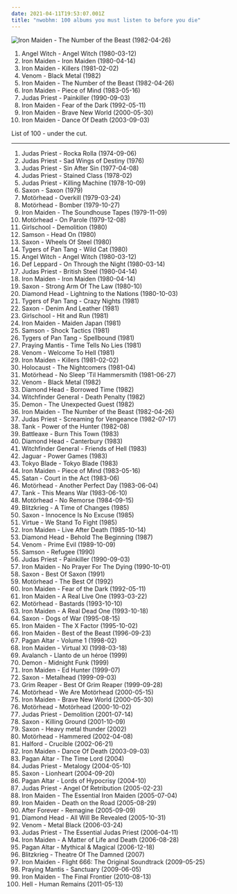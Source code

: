 ```yaml
---
date: 2021-04-11T19:53:07.001Z
title: "nwobhm: 100 albums you must listen to before you die"
---
```

![Iron Maiden - The Number of the Beast (1982-04-26)](https://img.discogs.com/Eqkgg2bf05VzfO8QewZ0xJGwY9M=/fit-in/400x398/filters:strip_icc():format(jpeg):mode_rgb():quality(90)/discogs-images/R-2765855-1300047081.jpeg.jpg "Iron Maiden - The Number of the Beast (1982-04-26)")
<ol class="albums">
<li data-cover="https://img.discogs.com/EpdrYBYUoWn3E-3yuXGitQX4BAU=/fit-in/600x594/filters:strip_icc():format(jpeg):mode_rgb():quality(90)/discogs-images/R-8489499-1516382649-7494.jpeg.jpg" data-tags="heavy metal, nwobhm" role="button">Angel Witch - Angel Witch (1980-03-12)</li>
<li data-cover="http://coverartarchive.org/release/25da813d-4dbd-32c0-aef0-307e790f0709/14971904162-500.jpg" data-tags="heavy metal" role="button">Iron Maiden - Iron Maiden (1980-04-14)</li>
<li data-cover="http://coverartarchive.org/release/91ddcf18-98af-4f73-890c-bfc44c1d91e2/10857350960-500.jpg" data-tags="heavy metal" role="button">Iron Maiden - Killers (1981-02-02)</li>
<li data-cover="http://coverartarchive.org/release/ce84f01d-696e-42ad-bdcd-d38ddbb61b25/24451282989-500.jpg" data-tags="black metal, speed metal" role="button">Venom - Black Metal (1982)</li>
<li data-cover="https://img.discogs.com/Eqkgg2bf05VzfO8QewZ0xJGwY9M=/fit-in/400x398/filters:strip_icc():format(jpeg):mode_rgb():quality(90)/discogs-images/R-2765855-1300047081.jpeg.jpg" data-tags="heavy metal" role="button">Iron Maiden - The Number of the Beast (1982-04-26)</li>
<li data-cover="http://coverartarchive.org/release/03f52642-f3b7-4cd8-abdd-10d445bc45cd/28091718961-500.jpg" data-tags="heavy metal" role="button">Iron Maiden - Piece of Mind (1983-05-16)</li>
<li data-cover="http://coverartarchive.org/release/7e9b0af2-5fba-4cfa-8258-23be6afe768d/18944199815-500.jpg" data-tags="heavy metal" role="button">Judas Priest - Painkiller (1990-09-03)</li>
<li data-cover="http://coverartarchive.org/release/b0b6f83c-8d1a-3e5f-aa26-e6c56324e393/10969475744-500.jpg" data-tags="heavy metal" role="button">Iron Maiden - Fear of the Dark (1992-05-11)</li>
<li data-cover="http://coverartarchive.org/release/f64e95fb-5e84-42c7-90e6-6cad939d8eec/3309838336-500.jpg" data-tags="heavy metal" role="button">Iron Maiden - Brave New World (2000-05-30)</li>
<li data-cover="http://coverartarchive.org/release/3c1e204d-5753-4a12-9a27-f6cd70f296a1/15064785894-500.jpg" data-tags="heavy metal" role="button">Iron Maiden - Dance Of Death (2003-09-03)</li>
</ol>
List of 100 - under the cut.
<!-- more -->

_________________

<ol class="albums">
<li data-cover="https://img.discogs.com/t-R_o8q9EP-Xf87sGf7VwhhXUws=/fit-in/600x528/filters:strip_icc():format(jpeg):mode_rgb():quality(90)/discogs-images/R-14401930-1573793996-9800.jpeg.jpg" data-tags="hard rock, heavy metal" role="button">
Judas Priest - Rocka Rolla (1974-09-06)
</li>
<li data-cover="http://coverartarchive.org/release/1ccb2f7c-7a5c-45dc-a326-ccc4566fe4af/20186498058-500.jpg" data-tags="heavy metal" role="button">
Judas Priest - Sad Wings of Destiny (1976)
</li>
<li data-cover="http://coverartarchive.org/release/70d945e7-701e-472c-9fd9-1d8cf15d541d/20928008082-500.jpg" data-tags="heavy metal" role="button">
Judas Priest - Sin After Sin (1977-04-08)
</li>
<li data-cover="http://coverartarchive.org/release/793417fc-2cc7-4097-9357-13ee79cc2aad/21457555311-500.jpg" data-tags="heavy metal" role="button">
Judas Priest - Stained Class (1978-02)
</li>
<li data-cover="https://img.discogs.com/-8m7hb4KDHZTJFkzaW1feTNCa0Y=/fit-in/600x589/filters:strip_icc():format(jpeg):mode_rgb():quality(90)/discogs-images/R-6328604-1416592913-6842.jpeg.jpg" data-tags="heavy metal" role="button">
Judas Priest - Killing Machine (1978-10-09)
</li>
<li data-cover="http://coverartarchive.org/release/78470816-ff69-4921-a6c8-4747e08d8841/14032114913-500.jpg" data-tags="heavy metal" role="button">
Saxon - Saxon (1979)
</li>
<li data-cover="http://coverartarchive.org/release/a7b33578-a44a-47e8-bcb8-e1ba8eb848fc/9157237778-500.jpg" data-tags="heavy metal" role="button">
Motörhead - Overkill (1979-03-24)
</li>
<li data-cover="http://coverartarchive.org/release/830f13f4-f5e6-4d7b-b7a9-b3debda38cfb/27058390844-500.jpg" data-tags="heavy metal" role="button">
Motörhead - Bomber (1979-10-27)
</li>
<li data-cover="https://img.discogs.com/Eqkgg2bf05VzfO8QewZ0xJGwY9M=/fit-in/400x398/filters:strip_icc():format(jpeg):mode_rgb():quality(90)/discogs-images/R-2765855-1300047081.jpeg.jpg" data-tags="heavy metal, nwobhm" role="button">
Iron Maiden - The Soundhouse Tapes (1979-11-09)
</li>
<li data-cover="http://coverartarchive.org/release/b87958f4-f095-414f-a379-966af3b27fe1/15340907007-500.jpg" data-tags="hard rock, rock n roll, heavy metal" role="button">
Motörhead - On Parole (1979-12-08)
</li>
<li data-cover="http://coverartarchive.org/release/ae14e931-de21-4fc7-b54f-a5cef99d6879/15499840344-500.jpg" data-tags="heavy metal" role="button">
Girlschool - Demolition (1980)
</li>
<li data-cover="https://img.discogs.com/fIcPW0Cg38xIgi0sxHZ-tcNyJ_Q=/fit-in/500x499/filters:strip_icc():format(jpeg):mode_rgb():quality(90)/discogs-images/R-2715961-1320687683.jpeg.jpg" data-tags="nwobhm" role="button">
Samson - Head On (1980)
</li>
<li data-cover="https://img.discogs.com/2MysyNan0n2xUH3_KwOLfTqVZdU=/fit-in/600x580/filters:strip_icc():format(jpeg):mode_rgb():quality(90)/discogs-images/R-8382253-1463599309-2274.jpeg.jpg" data-tags="heavy metal" role="button">
Saxon - Wheels Of Steel (1980)
</li>
<li data-cover="http://coverartarchive.org/release/b2db8cbe-f54d-4d75-aa95-4ae779a63a62/15021948453-500.jpg" data-tags="heavy metal, nwobhm" role="button">
Tygers of Pan Tang - Wild Cat (1980)
</li>
<li data-cover="https://img.discogs.com/EpdrYBYUoWn3E-3yuXGitQX4BAU=/fit-in/600x594/filters:strip_icc():format(jpeg):mode_rgb():quality(90)/discogs-images/R-8489499-1516382649-7494.jpeg.jpg" data-tags="heavy metal, nwobhm" role="button">
Angel Witch - Angel Witch (1980-03-12)
</li>
<li data-cover="http://coverartarchive.org/release/55be2c0c-6d58-4922-a3c1-585330ecbfa1/12611262427-500.jpg" data-tags="hard rock, heavy metal" role="button">
Def Leppard - On Through the Night (1980-03-14)
</li>
<li data-cover="http://coverartarchive.org/release/852839c9-50ae-4d7b-87a7-28f5f982fd98/10045815691-500.jpg" data-tags="heavy metal" role="button">
Judas Priest - British Steel (1980-04-14)
</li>
<li data-cover="http://coverartarchive.org/release/25da813d-4dbd-32c0-aef0-307e790f0709/14971904162-500.jpg" data-tags="heavy metal" role="button">
Iron Maiden - Iron Maiden (1980-04-14)
</li>
<li data-cover="https://img.discogs.com/fckswMbAUAJoOnkNHwU3bz1LCHQ=/fit-in/320x319/filters:strip_icc():format(jpeg):mode_rgb():quality(90)/discogs-images/R-1548942-1227624366.jpeg.jpg" data-tags="heavy metal" role="button">
Saxon - Strong Arm Of The Law (1980-10)
</li>
<li data-cover="http://coverartarchive.org/release/44b32648-a2c3-4f70-acab-d3bcda56e0c9/15663881123-500.jpg" data-tags="heavy metal" role="button">
Diamond Head - Lightning to the Nations (1980-10-03)
</li>
<li data-cover="https://img.discogs.com/cIWhjHUOQI2pf6cyJaVOd4aEs08=/fit-in/480x460/filters:strip_icc():format(jpeg):mode_rgb():quality(90)/discogs-images/R-4317249-1375258316-6479.jpeg.jpg" data-tags="heavy metal, nwobhm" role="button">
Tygers of Pan Tang - Crazy Nights (1981)
</li>
<li data-cover="http://coverartarchive.org/release/77544bd2-f263-473c-b302-1ed36ec2c138/11590284536-500.jpg" data-tags="heavy metal" role="button">
Saxon - Denim And Leather (1981)
</li>
<li data-cover="https://img.discogs.com/toeDEPs2bMvgWN0N0AU1Afk_V-I=/fit-in/600x450/filters:strip_icc():format(jpeg):mode_rgb():quality(90)/discogs-images/R-5268103-1521665807-4054.jpeg.jpg" data-tags="heavy metal, nwobhm, hard rock" role="button">
Girlschool - Hit and Run (1981)
</li>
<li data-cover="https://img.discogs.com/Eqkgg2bf05VzfO8QewZ0xJGwY9M=/fit-in/400x398/filters:strip_icc():format(jpeg):mode_rgb():quality(90)/discogs-images/R-2765855-1300047081.jpeg.jpg" data-tags="heavy metal, live" role="button">
Iron Maiden - Maiden Japan (1981)
</li>
<li data-cover="http://coverartarchive.org/release/e21413d7-a38e-4614-a1ed-0dc7306d06dc/12432668802-500.jpg" data-tags="heavy metal, nwobhm" role="button">
Samson - Shock Tactics (1981)
</li>
<li data-cover="http://coverartarchive.org/release/d422bb5f-9869-3cf6-93f3-f9c0176caf47/25177133890-500.jpg" data-tags="heavy metal" role="button">
Tygers of Pan Tang - Spellbound (1981)
</li>
<li data-cover="http://coverartarchive.org/release/9391ec2c-8a7d-45cf-b61d-fc5a1c22a456/15156577083-500.jpg" data-tags="nwobhm, heavy metal" role="button">
Praying Mantis - Time Tells No Lies (1981)
</li>
<li data-cover="https://img.discogs.com/ExoDgcltmEJ1RKQvzCGW1nPBgmU=/fit-in/600x594/filters:strip_icc():format(jpeg):mode_rgb():quality(90)/discogs-images/R-2215401-1394312962-6379.jpeg.jpg" data-tags="black metal, heavy metal, thrash metal" role="button">
Venom - Welcome To Hell (1981)
</li>
<li data-cover="http://coverartarchive.org/release/91ddcf18-98af-4f73-890c-bfc44c1d91e2/10857350960-500.jpg" data-tags="heavy metal" role="button">
Iron Maiden - Killers (1981-02-02)
</li>
<li data-cover="https://img.discogs.com/VB7E5VJWIMgkEAi8ob2TFbX6lgM=/fit-in/600x600/filters:strip_icc():format(jpeg):mode_rgb():quality(90)/discogs-images/R-12449583-1535935033-2730.jpeg.jpg" data-tags="heavy metal, nwobhm" role="button">
Holocaust - The Nightcomers (1981-04)
</li>
<li data-cover="http://coverartarchive.org/release/33f2c375-cf2d-491b-ac74-3ae83abbfaab/27092094951-500.jpg" data-tags="heavy metal, hard rock" role="button">
Motörhead - No Sleep 'Til Hammersmith (1981-06-27)
</li>
<li data-cover="http://coverartarchive.org/release/ce84f01d-696e-42ad-bdcd-d38ddbb61b25/24451282989-500.jpg" data-tags="black metal, speed metal" role="button">
Venom - Black Metal (1982)
</li>
<li data-cover="http://coverartarchive.org/release/6d539890-c5ac-4982-a33c-fca1eee55bb6/25168586469-500.jpg" data-tags="heavy metal" role="button">
Diamond Head - Borrowed Time (1982)
</li>
<li data-cover="https://img.discogs.com/y1d0ZG1tAT9gOeNXxd9aBvZqjMo=/fit-in/600x638/filters:strip_icc():format(jpeg):mode_rgb():quality(90)/discogs-images/R-1083860-1515768255-3246.jpeg.jpg" data-tags="doom metal, nwobhm" role="button">
Witchfinder General - Death Penalty (1982)
</li>
<li data-cover="https://via.placeholder.com/450" data-tags="nwobhm" role="button">
Demon - The Unexpected Guest (1982)
</li>
<li data-cover="https://img.discogs.com/Eqkgg2bf05VzfO8QewZ0xJGwY9M=/fit-in/400x398/filters:strip_icc():format(jpeg):mode_rgb():quality(90)/discogs-images/R-2765855-1300047081.jpeg.jpg" data-tags="heavy metal" role="button">
Iron Maiden - The Number of the Beast (1982-04-26)
</li>
<li data-cover="http://coverartarchive.org/release/9db90c69-283e-319a-9d40-c0247a36afe3/5848338168-500.jpg" data-tags="heavy metal" role="button">
Judas Priest - Screaming for Vengeance (1982-07-17)
</li>
<li data-cover="https://img.discogs.com/Q1aur_UsZXWlbzuOctZbhdLQeP8=/fit-in/600x598/filters:strip_icc():format(jpeg):mode_rgb():quality(90)/discogs-images/R-1424444-1617030705-8681.jpeg.jpg" data-tags="nwobhm, heavy metal" role="button">
Tank - Power of the Hunter (1982-08)
</li>
<li data-cover="https://img.discogs.com/ggNs22wvZl9f0-bM0otse-2rByM=/fit-in/600x576/filters:strip_icc():format(jpeg):mode_rgb():quality(90)/discogs-images/R-2598656-1536996901-9763.jpeg.jpg" data-tags="nwobhm" role="button">
Battleaxe - Burn This Town (1983)
</li>
<li data-cover="https://img.discogs.com/JahkqutHVc84RINBNVslLzSEuPE=/fit-in/498x472/filters:strip_icc():format(jpeg):mode_rgb():quality(90)/discogs-images/R-1315787-1209041147.jpeg.jpg" data-tags="heavy metal, nwobhm" role="button">
Diamond Head - Canterbury (1983)
</li>
<li data-cover="http://coverartarchive.org/release/2f308b5b-e896-3d7d-a6e0-c2a0673449af/5059341383-500.jpg" data-tags="heavy metal, doom metal, nwobhm" role="button">
Witchfinder General - Friends of Hell (1983)
</li>
<li data-cover="https://img.discogs.com/SlIh-7VObDaCWtimc4y5nDDJ3P4=/fit-in/600x600/filters:strip_icc():format(jpeg):mode_rgb():quality(90)/discogs-images/R-1677798-1472831782-8796.jpeg.jpg" data-tags="nwobhm" role="button">
Jaguar - Power Games (1983)
</li>
<li data-cover="http://coverartarchive.org/release/1c3b068e-71b4-489a-af59-27353451cac6/25880509021-500.jpg" data-tags="heavy metal, nwobhm, new wave of british heavy metal" role="button">
Tokyo Blade - Tokyo Blade (1983)
</li>
<li data-cover="http://coverartarchive.org/release/03f52642-f3b7-4cd8-abdd-10d445bc45cd/28091718961-500.jpg" data-tags="heavy metal" role="button">
Iron Maiden - Piece of Mind (1983-05-16)
</li>
<li data-cover="https://img.discogs.com/Hj5UCDvybn6ijk5vUAmZzy-Lsjg=/fit-in/400x398/filters:strip_icc():format(jpeg):mode_rgb():quality(90)/discogs-images/R-1999879-1319024034.jpeg.jpg" data-tags="heavy metal, nwobhm" role="button">
Satan - Court in the Act (1983-06)
</li>
<li data-cover="https://img.discogs.com/Avm1x5sUs88zj8mRg-mpIh8RXEg=/fit-in/600x600/filters:strip_icc():format(jpeg):mode_rgb():quality(90)/discogs-images/R-1522576-1601943632-3332.jpeg.jpg" data-tags="heavy metal" role="button">
Motörhead - Another Perfect Day (1983-06-04)
</li>
<li data-cover="https://img.discogs.com/gWi-EOrwEhTvNxUjKRxjZlAgMPY=/fit-in/600x792/filters:strip_icc():format(jpeg):mode_rgb():quality(90)/discogs-images/R-15726124-1596651510-5948.jpeg.jpg" data-tags="nwobhm, heavy metal" role="button">
Tank - This Means War (1983-06-10)
</li>
<li data-cover="http://coverartarchive.org/release/ac4f4ff5-e94d-48b2-a99d-33ee251c2c34/9516015595-500.jpg" data-tags="heavy metal" role="button">
Motörhead - No Remorse (1984-09-15)
</li>
<li data-cover="https://img.discogs.com/QI7-Eo3UVufWLGdIM3tLBfaOvmE=/fit-in/600x600/filters:strip_icc():format(jpeg):mode_rgb():quality(90)/discogs-images/R-996406-1534803758-7147.jpeg.jpg" data-tags="heavy metal, nwobhm" role="button">
Blitzkrieg - A Time of Changes (1985)
</li>
<li data-cover="http://coverartarchive.org/release/effc3251-6e48-4fa7-8083-5c8275e6b063/14032149311-500.jpg" data-tags="heavy metal" role="button">
Saxon - Innocence Is No Excuse (1985)
</li>
<li data-cover="http://coverartarchive.org/release/c57083d2-2072-465b-b020-1d0c75dc859a/4957524173-500.jpg" data-tags="heavy metal, nwobhm" role="button">
Virtue - We Stand To Fight (1985)
</li>
<li data-cover="http://coverartarchive.org/release/12aea57d-ab05-3bc2-8e05-e57230e1e2c9/13275371966-500.jpg" data-tags="heavy metal" role="button">
Iron Maiden - Live After Death (1985-10-14)
</li>
<li data-cover="http://coverartarchive.org/release/cec02646-2fbe-452c-abc7-53d1cf9d5f0d/9500420141-500.jpg" data-tags="megadeth" role="button">
Diamond Head - Behold The Beginning (1987)
</li>
<li data-cover="https://img.discogs.com/D5vcjh0ggmZetkZtS-UT_9NU8NQ=/fit-in/388x600/filters:strip_icc():format(jpeg):mode_rgb():quality(90)/discogs-images/R-3440001-1330453101.jpeg.jpg" data-tags="speed metal, thrash metal, black metal, heavy metal" role="button">
Venom - Prime Evil (1989-10-09)
</li>
<li data-cover="https://img.discogs.com/W4SXdHkyI_ooalHD4W0TF_wgcMg=/fit-in/600x594/filters:strip_icc():format(jpeg):mode_rgb():quality(90)/discogs-images/R-2871457-1583982921-1867.jpeg.jpg" data-tags="heavy metal" role="button">
Samson - Refugee (1990)
</li>
<li data-cover="http://coverartarchive.org/release/7e9b0af2-5fba-4cfa-8258-23be6afe768d/18944199815-500.jpg" data-tags="heavy metal" role="button">
Judas Priest - Painkiller (1990-09-03)
</li>
<li data-cover="http://coverartarchive.org/release/77ac07fc-c17a-4ab6-bddc-88d352b681d3/7847685484-500.jpg" data-tags="heavy metal" role="button">
Iron Maiden - No Prayer For The Dying (1990-10-01)
</li>
<li data-cover="http://coverartarchive.org/release/8737f15d-5b6c-4896-829a-68462347f67a/12068773876-500.jpg" data-tags="heavy metal, metal, hard rock" role="button">
Saxon - Best Of Saxon (1991)
</li>
<li data-cover="http://coverartarchive.org/release/e4e8452d-aec9-471a-951d-f2734a94a362/27100780266-500.jpg" data-tags="heavy metal" role="button">
Motörhead - The Best Of (1992)
</li>
<li data-cover="http://coverartarchive.org/release/b0b6f83c-8d1a-3e5f-aa26-e6c56324e393/10969475744-500.jpg" data-tags="heavy metal" role="button">
Iron Maiden - Fear of the Dark (1992-05-11)
</li>
<li data-cover="http://coverartarchive.org/release/96a46749-75aa-4e3d-8e88-b21e50ccaf9e/7123340553-500.jpg" data-tags="heavy metal" role="button">
Iron Maiden - A Real Live One (1993-03-22)
</li>
<li data-cover="http://coverartarchive.org/release/e527e46c-f68b-4d36-8f61-15dd6a94cdc5/15341538872-500.jpg" data-tags="heavy metal, hard rock" role="button">
Motörhead - Bastards (1993-10-10)
</li>
<li data-cover="http://coverartarchive.org/release/9d38b44d-255f-4aec-a54a-105e4627a4dd/4184153545-500.jpg" data-tags="heavy metal" role="button">
Iron Maiden - A Real Dead One (1993-10-18)
</li>
<li data-cover="https://img.discogs.com/BREox8eOUEfsGDWCUf83zgZgXIc=/fit-in/600x518/filters:strip_icc():format(jpeg):mode_rgb():quality(90)/discogs-images/R-7584555-1444563320-9593.jpeg.jpg" data-tags="heavy metal" role="button">
Saxon - Dogs of War (1995-08-15)
</li>
<li data-cover="http://coverartarchive.org/release/51bbbc28-4da7-4dd4-9d0c-58d3f179e070/5159700071-500.jpg" data-tags="heavy metal" role="button">
Iron Maiden - The X Factor (1995-10-02)
</li>
<li data-cover="http://coverartarchive.org/release/0235b824-f285-4f24-819d-e1ebdb686847/10879471570-500.jpg" data-tags="heavy metal" role="button">
Iron Maiden - Best of the Beast (1996-09-23)
</li>
<li data-cover="https://img.discogs.com/TH5Sp0OEqWvRHVJCfwPmto_xQ7k=/fit-in/300x300/filters:strip_icc():format(jpeg):mode_rgb():quality(90)/discogs-images/R-1318528-1209241283.jpeg.jpg" data-tags="doom metal" role="button">
Pagan Altar - Volume 1 (1998-02)
</li>
<li data-cover="https://img.discogs.com/Eqkgg2bf05VzfO8QewZ0xJGwY9M=/fit-in/400x398/filters:strip_icc():format(jpeg):mode_rgb():quality(90)/discogs-images/R-2765855-1300047081.jpeg.jpg" data-tags="heavy metal" role="button">
Iron Maiden - Virtual XI (1998-03-18)
</li>
<li data-cover="http://coverartarchive.org/release/d4e18f8d-d6b9-4053-8b0e-eb78b38cbd0e/19510559380-500.jpg" data-tags="heavy metal, spanish metal" role="button">
Avalanch - Llanto de un héroe (1999)
</li>
<li data-cover="http://coverartarchive.org/release/0ac7deec-5c97-4995-a763-26a20b860394/27867007413-500.jpg" data-tags="ms-echo-a-favourite-album" role="button">
Demon - Midnight Funk (1999)
</li>
<li data-cover="http://coverartarchive.org/release/ec286378-1430-41ae-b851-5e1bb50d57e7/7123321703-500.jpg" data-tags="heavy metal, metal" role="button">
Iron Maiden - Ed Hunter (1999-07)
</li>
<li data-cover="https://img.discogs.com/UT6B-2EJdmN3L7avqHR9n6oFvu0=/fit-in/600x594/filters:strip_icc():format(jpeg):mode_rgb():quality(90)/discogs-images/R-2553322-1565818087-5392.jpeg.jpg" data-tags="heavy metal" role="button">
Saxon - Metalhead (1999-09-03)
</li>
<li data-cover="http://coverartarchive.org/release/f909d69f-52d4-45e5-9b97-65fdb9f274e6/7500158219-500.jpg" data-tags="heavy metal" role="button">
Grim Reaper - Best Of Grim Reaper (1999-09-28)
</li>
<li data-cover="http://coverartarchive.org/release/a44bedb5-d782-47ff-bfa1-7b43ec795396/27109764066-500.jpg" data-tags="heavy metal, hard rock" role="button">
Motörhead - We Are Motörhead (2000-05-15)
</li>
<li data-cover="http://coverartarchive.org/release/f64e95fb-5e84-42c7-90e6-6cad939d8eec/3309838336-500.jpg" data-tags="heavy metal" role="button">
Iron Maiden - Brave New World (2000-05-30)
</li>
<li data-cover="http://coverartarchive.org/release/de21d173-ee38-4161-8717-8cd64fb12382/12501120405-500.jpg" data-tags="heavy metal, hard rock" role="button">
Motörhead - Motörhead (2000-10-02)
</li>
<li data-cover="http://coverartarchive.org/release/c0185954-22e4-388b-8c37-b4b317afb817/7356698564-500.jpg" data-tags="heavy metal" role="button">
Judas Priest - Demolition (2001-07-14)
</li>
<li data-cover="https://img.discogs.com/1Exs0IOMTCreLAXgUzN04Tn7nnQ=/fit-in/220x220/filters:strip_icc():format(jpeg):mode_rgb():quality(90)/discogs-images/R-11594024-1553542086-3355.jpeg.jpg" data-tags="heavy metal" role="button">
Saxon - Killing Ground (2001-10-09)
</li>
<li data-cover="http://coverartarchive.org/release/fc99ab8c-ee7f-4954-857a-d26e27c5cd6c/20690913352-500.jpg" data-tags="heavy metal" role="button">
Saxon - Heavy metal thunder (2002)
</li>
<li data-cover="http://coverartarchive.org/release/68e89d3f-0c7e-4c1d-bda5-047f17514db3/16485919769-500.jpg" data-tags="heavy metal" role="button">
Motörhead - Hammered (2002-04-08)
</li>
<li data-cover="http://coverartarchive.org/release/b129f9f7-67db-4f2e-9708-0bc140b15fd3/1033505300-500.jpg" data-tags="heavy metal" role="button">
Halford - Crucible (2002-06-21)
</li>
<li data-cover="http://coverartarchive.org/release/3c1e204d-5753-4a12-9a27-f6cd70f296a1/15064785894-500.jpg" data-tags="heavy metal" role="button">
Iron Maiden - Dance Of Death (2003-09-03)
</li>
<li data-cover="https://img.discogs.com/h8CNpUKcCDEAzZRWU90gvFL8RF0=/fit-in/600x600/filters:strip_icc():format(jpeg):mode_rgb():quality(90)/discogs-images/R-3973801-1351044078-8291.jpeg.jpg" data-tags="heavy metal, nwobhm" role="button">
Pagan Altar - The Time Lord (2004)
</li>
<li data-cover="http://coverartarchive.org/release/c0a89c21-9b6f-4561-a45a-296c5272c507/21079916286-500.jpg" data-tags="heavy metal, hard rock" role="button">
Judas Priest - Metalogy (2004-05-10)
</li>
<li data-cover="https://img.discogs.com/5Rod-BoBSf1Z8FgzQ21OFIeQLc4=/fit-in/600x576/filters:strip_icc():format(jpeg):mode_rgb():quality(90)/discogs-images/R-2689843-1394864430-1229.jpeg.jpg" data-tags="heavy metal" role="button">
Saxon - Lionheart (2004-09-20)
</li>
<li data-cover="http://coverartarchive.org/release/e15cad0c-aa9f-4153-8c9b-4b932236af69/22760401706-500.jpg" data-tags="doom metal" role="button">
Pagan Altar - Lords of Hypocrisy (2004-10)
</li>
<li data-cover="http://coverartarchive.org/release/90eba311-3eee-4b46-8900-ad2e8fb7d8ba/14972006997-500.jpg" data-tags="heavy metal" role="button">
Judas Priest - Angel Of Retribution (2005-02-23)
</li>
<li data-cover="http://coverartarchive.org/release/856fceb4-7343-4ce1-80eb-c4a79d89a36b/7123302200-500.jpg" data-tags="heavy metal" role="button">
Iron Maiden - The Essential Iron Maiden (2005-07-04)
</li>
<li data-cover="https://img.discogs.com/Eqkgg2bf05VzfO8QewZ0xJGwY9M=/fit-in/400x398/filters:strip_icc():format(jpeg):mode_rgb():quality(90)/discogs-images/R-2765855-1300047081.jpeg.jpg" data-tags="heavy metal" role="button">
Iron Maiden - Death on the Road (2005-08-29)
</li>
<li data-cover="http://coverartarchive.org/release/463cd1ce-10d0-47d2-8fec-50cada1950fd/22013543456-500.jpg" data-tags="symphonic metal, gothic metal, female fronted metal" role="button">
After Forever - Remagine (2005-09-09)
</li>
<li data-cover="http://coverartarchive.org/release/d7121708-0878-4616-87ce-3a35accaaf49/18890470014-500.jpg" data-tags="heavy metal, nwobhm" role="button">
Diamond Head - All Will Be Revealed (2005-10-31)
</li>
<li data-cover="http://coverartarchive.org/release/465297e6-1612-4cc7-9566-e39d876db3f9/27779709805-500.jpg" data-tags="black metal, thrash metal" role="button">
Venom - Metal Black (2006-03-24)
</li>
<li data-cover="http://coverartarchive.org/release/e6cad4c1-2f11-4a75-8c6e-d60f0ea9098e/5408830988-500.jpg" data-tags="heavy metal" role="button">
Judas Priest - The Essential Judas Priest (2006-04-11)
</li>
<li data-cover="https://img.discogs.com/Eqkgg2bf05VzfO8QewZ0xJGwY9M=/fit-in/400x398/filters:strip_icc():format(jpeg):mode_rgb():quality(90)/discogs-images/R-2765855-1300047081.jpeg.jpg" data-tags="heavy metal" role="button">
Iron Maiden - A Matter of Life and Death (2006-08-28)
</li>
<li data-cover="https://img.discogs.com/UfghKRDFdgSE-v6hi910ISbVuhU=/fit-in/472x472/filters:strip_icc():format(jpeg):mode_rgb():quality(90)/discogs-images/R-1469825-1224633872.jpeg.jpg" data-tags="heavy metal, doom metal, traditional doom metal" role="button">
Pagan Altar - Mythical & Magical (2006-12-18)
</li>
<li data-cover="https://img.discogs.com/3oqygVRoQVdSMnGT1copOzU1KLs=/fit-in/600x450/filters:strip_icc():format(jpeg):mode_rgb():quality(90)/discogs-images/R-14268307-1571093344-5164.jpeg.jpg" data-tags="heavy metal, nwobhm" role="button">
Blitzkrieg - Theatre Of The Damned (2007)
</li>
<li data-cover="http://coverartarchive.org/release/e138b837-d9cf-4000-9a45-c7257d7d4ec7/4188294440-500.jpg" data-tags="heavy metal" role="button">
Iron Maiden - Flight 666: The Original Soundtrack (2009-05-25)
</li>
<li data-cover="https://img.discogs.com/FKgSSe-h23aVyinAReErLiXCKaI=/fit-in/497x490/filters:strip_icc():format(jpeg):mode_rgb():quality(90)/discogs-images/R-8727756-1467474714-2011.jpeg.jpg" data-tags="classic rock, aor, melodic metal, nwobhm, superb" role="button">
Praying Mantis - Sanctuary (2009-06-05)
</li>
<li data-cover="http://coverartarchive.org/release/ad91280b-8306-3ce3-99a2-c2604f7fb884/4291013532-500.jpg" data-tags="heavy metal" role="button">
Iron Maiden - The Final Frontier (2010-08-13)
</li>
<li data-cover="http://coverartarchive.org/release/4e30fe8b-8ae5-458b-8770-9ca66083e18b/7673285123-500.jpg" data-tags="heavy metal, nwobhm" role="button">
Hell - Human Remains (2011-05-13)
</li>
</ol>